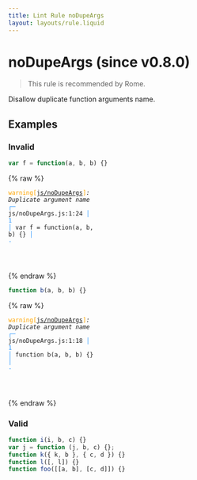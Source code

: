 ```yaml
---
title: Lint Rule noDupeArgs
layout: layouts/rule.liquid
---
```


# noDupeArgs (since v0.8.0)

> This rule is recommended by Rome.

Disallow duplicate function arguments name.

## Examples

### Invalid

```jsx
var f = function(a, b, b) {}
```

{% raw %}<pre class="language-text"><code class="language-text"><span style="color: Orange;">warning</span><span style="color: Orange;">[</span><span style="color: Orange;"><a href="https://rome.tools/docs/lint/rules/noDupeArgs/">js/noDupeArgs</a></span><span style="color: Orange;">]</span><em>: </em><em>Duplicate argument name</em>
  <span style="color: rgb(38, 148, 255);">┌</span><span style="color: rgb(38, 148, 255);">─</span> js/noDupeArgs.js:1:24
  <span style="color: rgb(38, 148, 255);">│</span>
<span style="color: rgb(38, 148, 255);">1</span> <span style="color: rgb(38, 148, 255);">│</span> var f = function(a, b, b) {}
  <span style="color: rgb(38, 148, 255);">│</span>                        <span style="color: rgb(38, 148, 255);">-</span>

</code></pre>{% endraw %}

```jsx
function b(a, b, b) {}
```

{% raw %}<pre class="language-text"><code class="language-text"><span style="color: Orange;">warning</span><span style="color: Orange;">[</span><span style="color: Orange;"><a href="https://rome.tools/docs/lint/rules/noDupeArgs/">js/noDupeArgs</a></span><span style="color: Orange;">]</span><em>: </em><em>Duplicate argument name</em>
  <span style="color: rgb(38, 148, 255);">┌</span><span style="color: rgb(38, 148, 255);">─</span> js/noDupeArgs.js:1:18
  <span style="color: rgb(38, 148, 255);">│</span>
<span style="color: rgb(38, 148, 255);">1</span> <span style="color: rgb(38, 148, 255);">│</span> function b(a, b, b) {}
  <span style="color: rgb(38, 148, 255);">│</span>                  <span style="color: rgb(38, 148, 255);">-</span>

</code></pre>{% endraw %}

### Valid

```jsx
function i(i, b, c) {}
var j = function (j, b, c) {};
function k({ k, b }, { c, d }) {}
function l([, l]) {}
function foo([[a, b], [c, d]]) {}
```

